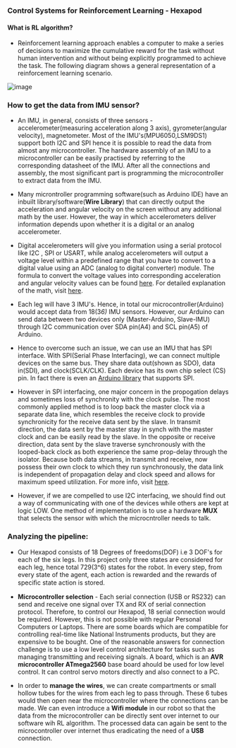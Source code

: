 ###  Control Systems for Reinforcement Learning - Hexapod 

#### What is RL algorithm?

 * Reinforcement learning approach enables a computer to make a series of decisions to maximize the cumulative reward for the task without human intervention and without being explicitly programmed to achieve the task. The following diagram shows a general representation of a reinforcement learning scenario.
 
 ![image](https://in.mathworks.com/help/reinforcement-learning/ug/reinforcement_learning_diagram.png)
   
### How to get the data from IMU sensor?

 * An IMU, in general, consists of three sensors - accelerometer(measuring acceleration along 3 axis), gyrometer(angular velocity), magnetometer. Most of the IMU's(MPU6050,LSM9DS1) support both I2C and SPI hence it is possible to read the data from almost any microcontroller. The hardware assembly of an IMU to a microcontroller can be easily practised by referring to the corresponding datasheet of the IMU. After all the connections and assembly, the most significant part is programming the microcontroller to extract data from the IMU.
 
 * Many microntroller programming software(such as Arduino IDE) have an inbuilt library/software(__Wire Library__) that can directly output the acceleration and angular velocity on the screen without any additional math by the user. However, the way in which accelerometers deliver information depends upon whether it is a digital or an analog accelerometer.
 
 * Digital accelerometers will give you information using a serial protocol like I2C , SPI or USART, while analog accelerometers will output a voltage level within a predefined range that you have to convert to a digital value using an ADC (analog to digital converter) module. The formula to convert the voltage values into corresponding acceleration and angular velocity values can be found [here](https://engineering.stackexchange.com/questions/3348/calculating-pitch-yaw-and-roll-from-mag-acc-and-gyro-data). For detailed explanation of the math, visit [here](http://www.starlino.com/imu_guide.html).
 
 * Each leg will have 3 IMU's. Hence, in total our microcontroller(Arduino) would accept data from 18(3*6)* IMU sensors. However, our Arduino can send data between two devices only (Master-Arduino, Slave-IMU) through I2C communication over SDA pin(A4) and SCL pin(A5) of Arduino.
 
 * Hence to overcome such an issue, we can use an IMU that has SPI interface. With SPI(Serial Phase Interfacing), we can connect multiple devices on the same bus. They share data out(shown as SDO), data in(SDI), and clock(SCLK/CLK). Each device has its own chip select (CS) pin. In fact there is even an [Arduino library](https://www.arduino.cc/en/Reference/SPI) that supports SPI.
 
 * However in SPI interfacing, one major concern in the propogation delays and sometimes loss of synchronity with the clock pulse. The most commonly applied method is to loop back the master clock via a separate data line, which resembles the receive clock to provide synchronicity for the receive data sent by the slave. In transmit direction, the data sent by the master stay in synch with the master clock and can be easily read by the slave. In the opposite or receive direction, data sent by the slave traverse synchronously with the looped-back clock as both experience the same prop-delay through the isolator. Because both data streams, in transmit and receive, now possess their own clock to which they run synchronously, the data link is independent of propagation delay and clock speed and allows for maximum speed utilization. For more info, visit [here](https://www.electronicdesign.com/technologies/microcontrollers/article/21795651/isolate-your-highspeed-spi-bus-despite-long-propagation-delays).
 
 * However, if we are compelled to use I2C interfacing, we should find out a way of communicating with one of the devices while others are kept at logic LOW. One method of implementation is to use a hardware __MUX__ that selects the sensor with which the microcntroller needs to talk.
   
   
 
 ### Analyzing the pipeline:
 
  * Our Hexapod consists of 18 Degrees of freedoms(DOF) i.e 3 DOF's for each of the six legs. In this project only three states are considered for each leg, hence total 729(3^6) states for the robot.  In every step, from every state of the agent, each action is rewarded and the rewards of speciﬁc state action is stored.
  
  * __Microcontroller selection__ - 
   Each serial connection (USB or RS232) can send and receive one signal over TX and RX of serial connection protocol. Therefore, to control our Hexapod, 18 serial connection would be required. However, this is not possible with regular Personal Computers or Laptops. 
   There are some boards which are compatible for controlling real-time like National Instruments products, but they are expensive to be  bought. One of the reasonable answers for connection challenge is to use a low level control architecture for tasks such as managing   transmitting and receiving signals.
   A board, which is an __AVR microcontroller ATmega2560__ base board ahould be used for low level control. It can control servo motors directly and also connect to a PC.
   
  * In order to __manage the wires__, we can create compartments or small hollow tubes for the wires from each leg to pass through. These 6 tubes would then open near the microcontroller where the connections can be made. We can even introduce a __Wifi module__ in our robot so that the data from the microcontroller can be directly sent over internet to our software wih RL algorithm. The processed data can again be sent to the microcontroller over internet thus eradicating the need of a __USB__ connection.
  
  
 
 
